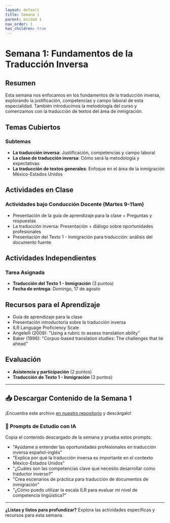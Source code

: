```yaml
---
layout: default
title: Semana 1
parent: Unidad 1
nav_order: 1
has_children: true
---
```


# Semana 1: Fundamentos de la Traducción Inversa

## Resumen

Esta semana nos enfocamos en los fundamentos de la traducción inversa, explorando la justificación, competencias y campo laboral de esta especialidad. También introducimos la metodología del curso y comenzamos con la traducción de textos del área de inmigración.

## Temas Cubiertos

### Subtemas
- **La traducción inversa**: Justificación, competencias y campo laboral
- **La clase de traducción inversa**: Cómo será la metodología y expectativas
- **La traducción de textos generales**: Enfoque en el área de la inmigración México-Estados Unidos

## Actividades en Clase

### Actividades bajo Conducción Docente (Martes 9-11am)
- Presentación de la guía de aprendizaje para la clase + Preguntas y respuestas
- La traducción inversa: Presentación + diálogo sobre oportunidades profesionales
- Presentación del Texto 1 - Inmigración para traducción: análisis del documento fuente

## Actividades Independientes

### Tarea Asignada
- **Traducción del Texto 1 - Inmigración** (3 puntos)
- **Fecha de entrega**: Domingo, 17 de agosto

## Recursos para el Aprendizaje

- Guía de aprendizaje para la clase
- Presentación introductoria sobre la traducción inversa
- ILR Language Proficiency Scale
- Angelelli (2009): "Using a rubric to assess translation ability"
- Baker (1996): "Corpus-based translation studies: The challenges that lie ahead"

## Evaluación

- **Asistencia y participación** (2 puntos)
- **Traducción de Texto 1 - Inmigración** (3 puntos)

---

## 📥 Descargar Contenido de la Semana 1
¡Encuentra este archivo [en nuestro repositorio](https://github.com/alainamb/uic_tr18-trad-inversa-es-en/blob/main/unidad1/semana1/semana1-resumen.md) y descárgalo!

### 🤖 Prompts de Estudio con IA
Copia el contenido descargado de la semana y prueba estos prompts:
- "Ayúdame a entender las oportunidades profesionales en traducción inversa español-inglés"
- "Explica por qué la traducción inversa es importante en el contexto México-Estados Unidos"
- "¿Cuáles son las competencias clave que necesito desarrollar como traductor inverso?"
- "Crea escenarios de práctica para traducción de documentos de inmigración"
- "¿Cómo puedo utilizar la escala ILR para evaluar mi nivel de competencia lingüística?"

---

**¿Listas y listos para profundizar?** Explora las actividades específicas y recursos para esta semana.
